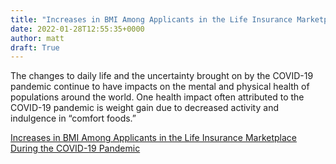 ```yaml
---
title: "Increases in BMI Among Applicants in the Life Insurance Marketplace During the COVID-19 Pandemic"
date: 2022-01-28T12:55:35+0000
author: matt
draft: True
---
```

The changes to daily life and the uncertainty brought on by the COVID-19 pandemic continue to have impacts on the mental and physical health of populations around the world. One health impact often attributed to the COVID-19 pandemic is weight gain due to decreased activity and indulgence in “comfort foods.”
 

[ Increases in BMI Among Applicants in the Life Insurance Marketplace During the COVID-19 Pandemic ]( https://contingencies.org/increases-in-bmi-among-applicants-in-the-life-insurance-marketplace-during-the-covid-19-pandemic/ )
